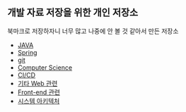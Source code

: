 ## 개발 자료 저장을 위한 개인 저장소
북마크로 저장하자니 너무 많고 나중에 안 볼 것 같아서 만든 저장소

- [JAVA][JAVA]
- [Spring][SPRING]
- [git][GIT]
- [Computer Science][CS]
- [CI/CD][CICD]
- [기타 Web 관련][WEB]
- [Front-end 관련][FRONT]
- [시스템 아키텍처][ARCH]

[JAVA]: https://github.com/chanhyeong/devDocumentStorage/blob/master/JAVA.md
[CICD]: https://github.com/chanhyeong/devDocumentStorage/blob/master/CICD.md
[SPRING]: https://github.com/chanhyeong/devDocumentStorage/blob/master/SPRING.md
[GIT]: https://github.com/chanhyeong/devDocumentStorage/blob/master/GIT.md
[CS]: https://github.com/chanhyeong/devDocumentStorage/blob/master/CS.md
[WEB]: https://github.com/chanhyeong/devDocumentStorage/blob/master/WEB.md
[ARCH]: https://github.com/chanhyeong/devDocumentStorage/blob/master/ARCH.md
[FRONT]: https://github.com/chanhyeong/devDocumentStorage/blob/master/WEB-FRONT.md